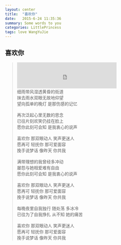 ```yaml
---
layout: center
title:  "喜欢你"
date:   2015-6-24 11:35:36
summary: Some words to you
categories: LittlePrincess
tags: love WangYuJie
---
```


## <span class="red">喜欢你</span>
> <iframe frameborder="no" border="0" marginwidth="0" marginheight="0" width=330 height=86 src="http://music.163.com/outchain/player?type=2&id=28949444&auto=0&height=66"></iframe><br>
> <span class="blue">细雨带风湿透黄昏的街道</span><br>
> <span class="blue">抹去雨水双眼无故地仰望</span><br>
> <span class="blue">望向孤单的晚灯 是那伤感的记忆</span><br>
> <span class="blue"></span><br>
> <span class="blue">再次泛起心里无数的思念</span><br>
> <span class="blue">已往片刻欢笑仍挂在脸上</span><br>
> <span class="blue">愿你此刻可会知 是我衷心的说声</span><br>
> <span class="blue"></span><br>
> <span class="blue">喜欢你 那双眼动人 笑声更迷人</span><br>
> <span class="blue">愿再可 轻抚你 那可爱面容</span><br>
> <span class="blue">挽手说梦话 像昨天 你共我</span><br>
> <span class="blue"></span><br>
> <span class="blue">满带理想的我曾经多冲动</span><br>
> <span class="blue">屡怨与她相爱难有自由</span><br>
> <span class="blue">愿你此刻可会知 是我衷心的说声</span><br>
> <span class="blue"></span><br>
> <span class="blue">喜欢你 那双眼动人 笑声更迷人</span><br>
> <span class="blue">愿再可 轻抚你 那可爱面容</span><br>
> <span class="blue">挽手说梦话 像昨天 你共我</span><br>
> <span class="blue"></span><br>
> <span class="blue">每晚夜里自我独行 随处荡 多冰冷</span><br>
> <span class="blue">已往为了自我挣扎 从不知 她的痛苦</span><br>
> <span class="blue"></span><br>
> <span class="blue">喜欢你 那双眼动人 笑声更迷人</span><br>
> <span class="blue">愿再可 轻抚你 那可爱面容</span><br>
> <span class="blue">挽手说梦话 像昨天 你共我</span><br>